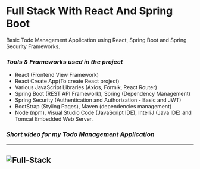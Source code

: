 # **Full Stack With React And Spring Boot**
Basic Todo Management Application using React, Spring Boot and Spring Security Frameworks.

### ***_Tools & Frameworks used in the project_***
* React (Frontend View Framework)
* React Create App(To create React project)
* Various JavaScript Libraries (Axios, Formik, React Router)
* Spring Boot (REST API Framework), Spring (Dependency Management)
* Spring Security (Authentication and Authorization - Basic and JWT)
* BootStrap (Styling Pages), Maven (dependencies management)
* Node (npm), Visual Studio Code (JavaScript IDE), IntelliJ (Java IDE) and Tomcat Embedded Web Server.

### **_Short video for my Todo Management Application_**
---
![Full-Stack](https://user-images.githubusercontent.com/49817134/197610529-28fe006b-deaa-4ac0-92ee-f1d0ace18cc7.gif)
--
